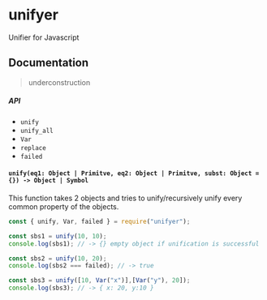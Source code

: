 # unifyer
Unifier for Javascript

## Documentation
> underconstruction

##### API
* `unify`
* `unify_all`
* `Var`
* `replace`
* `failed`


#### `unify(eq1: Object | Primitve, eq2: Object | Primitve, subst: Object = {}) -> Object | Symbol`
This function takes 2 objects and tries to unify/recursively unify every common property of the objects.

```javascript
const { unify, Var, failed } = require("unifyer");

const sbs1 = unify(10, 10);
console.log(sbs1); // -> {} empty object if unification is successful

const sbs2 = unify(10, 20);
console.log(sbs2 === failed); // -> true 

const sbs3 = unify([10, Var("x")],[Var("y"), 20]);
console.log(sbs3); // -> { x: 20, y:10 } 
```
